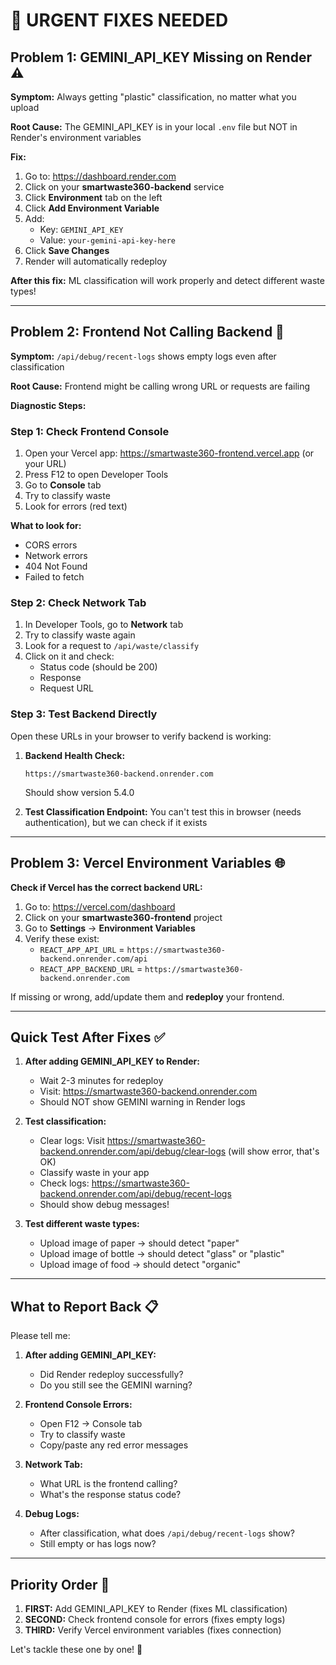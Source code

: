 # 🚨 URGENT FIXES NEEDED

## Problem 1: GEMINI_API_KEY Missing on Render ⚠️

**Symptom:** Always getting "plastic" classification, no matter what you upload

**Root Cause:** The GEMINI_API_KEY is in your local `.env` file but NOT in Render's environment variables

**Fix:**
1. Go to: https://dashboard.render.com
2. Click on your **smartwaste360-backend** service
3. Click **Environment** tab on the left
4. Click **Add Environment Variable**
5. Add:
   - Key: `GEMINI_API_KEY`
   - Value: `your-gemini-api-key-here`
6. Click **Save Changes**
7. Render will automatically redeploy

**After this fix:** ML classification will work properly and detect different waste types!

---

## Problem 2: Frontend Not Calling Backend 🔌

**Symptom:** `/api/debug/recent-logs` shows empty logs even after classification

**Root Cause:** Frontend might be calling wrong URL or requests are failing

**Diagnostic Steps:**

### Step 1: Check Frontend Console
1. Open your Vercel app: https://smartwaste360-frontend.vercel.app (or your URL)
2. Press F12 to open Developer Tools
3. Go to **Console** tab
4. Try to classify waste
5. Look for errors (red text)

**What to look for:**
- CORS errors
- Network errors
- 404 Not Found
- Failed to fetch

### Step 2: Check Network Tab
1. In Developer Tools, go to **Network** tab
2. Try to classify waste again
3. Look for a request to `/api/waste/classify`
4. Click on it and check:
   - Status code (should be 200)
   - Response
   - Request URL

### Step 3: Test Backend Directly
Open these URLs in your browser to verify backend is working:

1. **Backend Health Check:**
   ```
   https://smartwaste360-backend.onrender.com
   ```
   Should show version 5.4.0

2. **Test Classification Endpoint:**
   You can't test this in browser (needs authentication), but we can check if it exists

---

## Problem 3: Vercel Environment Variables 🌐

**Check if Vercel has the correct backend URL:**

1. Go to: https://vercel.com/dashboard
2. Click on your **smartwaste360-frontend** project
3. Go to **Settings** → **Environment Variables**
4. Verify these exist:
   - `REACT_APP_API_URL` = `https://smartwaste360-backend.onrender.com/api`
   - `REACT_APP_BACKEND_URL` = `https://smartwaste360-backend.onrender.com`

If missing or wrong, add/update them and **redeploy** your frontend.

---

## Quick Test After Fixes ✅

1. **After adding GEMINI_API_KEY to Render:**
   - Wait 2-3 minutes for redeploy
   - Visit: https://smartwaste360-backend.onrender.com
   - Should NOT show GEMINI warning in Render logs

2. **Test classification:**
   - Clear logs: Visit https://smartwaste360-backend.onrender.com/api/debug/clear-logs (will show error, that's OK)
   - Classify waste in your app
   - Check logs: https://smartwaste360-backend.onrender.com/api/debug/recent-logs
   - Should show debug messages!

3. **Test different waste types:**
   - Upload image of paper → should detect "paper"
   - Upload image of bottle → should detect "glass" or "plastic"
   - Upload image of food → should detect "organic"

---

## What to Report Back 📋

Please tell me:

1. **After adding GEMINI_API_KEY:**
   - Did Render redeploy successfully?
   - Do you still see the GEMINI warning?

2. **Frontend Console Errors:**
   - Open F12 → Console tab
   - Try to classify waste
   - Copy/paste any red error messages

3. **Network Tab:**
   - What URL is the frontend calling?
   - What's the response status code?

4. **Debug Logs:**
   - After classification, what does `/api/debug/recent-logs` show?
   - Still empty or has logs now?

---

## Priority Order 🎯

1. **FIRST:** Add GEMINI_API_KEY to Render (fixes ML classification)
2. **SECOND:** Check frontend console for errors (fixes empty logs)
3. **THIRD:** Verify Vercel environment variables (fixes connection)

Let's tackle these one by one! 🚀

